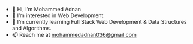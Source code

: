 - 👋 Hi, I’m Mohammed Adnan
- 👀 I’m interested in Web Development 
- 🌱 I’m currently learning Full Stack Web Development & Data Structures and Algorithms.
- 📫 Reach me at mohammedadnan036@gmail.com

<!---
AdnanFSWD/AdnanFSWD is a ✨ special ✨ repository because its `README.md` (this file) appears on your GitHub profile.
You can click the Preview link to take a look at your changes.
--->
